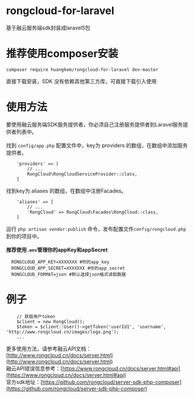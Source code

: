 # rongcloud-for-laravel
基于融云服务端sdk封装成laravel5包
# 推荐使用composer安装
```
composer require huangkem/rongcloud-for-laravel dev-master
```
直接下载安装，SDK 没有依赖其他第三方库，可直接下载引入使用
# 使用方法
要使用融云服务端SDK服务提供者，你必须自己注册服务提供者到Laravel服务提供者列表中。
<br>
<br>
找到 `config/app.php` 配置文件中，key为 providers 的数组，在数组中添加服务提供者。
```
    'providers' => [
        // ...
        RongCloud\RongCloudServiceProvider::class,
    ]
```
找到key为 aliases 的数组，在数组中注册Facades。
```
    'aliases' => [
        // ...
        'RongCloud' => RongCloud\Facades\RongCloud::class,
    ]
```
运行 `php artisan vendor:publish` 命令，发布配置文件`config/rongcloud.php`到你的项目中。
<br>
<br>
**推荐使用`.env`管理你的appKey和appSecret**
```
  RONGCLOUD_APP_KEY=XXXXXXX #你的app_key
  RONGCLOUD_APP_SECRET=XXXXXXX #你的app_secret
  RONGCLOUD_FORMAT=json #默认选择json格式读取数据
```

# 例子
```
    // 获取用户token
    $client = new RongCloud();
    $token = $client::User()->getToken('userId1', 'username', 'http://www.rongcloud.cn/images/logo.png');
    ...
```
更多使用方法，请参考融云API文档：[http://www.rongcloud.cn/docs/server.html](http://www.rongcloud.cn/docs/server.html)
<br>
融云API错误信息参考：[https://www.rongcloud.cn/docs/server.html#api](https://www.rongcloud.cn/docs/server.html#api)
<br>
官方sdk地址：[https://github.com/rongcloud/server-sdk-php-composer](https://github.com/rongcloud/server-sdk-php-composer)
